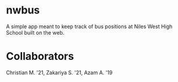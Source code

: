 # nwbus
A simple app meant to keep track of bus positions at Niles West High School built on the web.

# Collaborators
Christian M. '21, Zakariya S. '21, Azam A. '19
